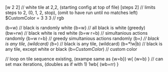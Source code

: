 [w 2 2] // white tile at 2,2, (starting config at top of file)
[steps 2] // limits steps to 2, (0, 1, 2, stop), (omit to have run until no matches left)
$CustomColor = 3 3 3 // rgb

(b=w) // black is randomly white
{b=w} // all black is white (greedy)
(bw=rw) // black white is red white
(b=w r=b) // simultanious actions randomly
{b=w r=b} // greedy simultanious actions randomly
(b=*) // black is any tile, (wildcard)
(b=*) // black is any tile, (wildcard)
(b=*!w|b) // black is any tile, except white or black
(b=$CustomColor$) // custom color

// loop on tile sequence existing, (exampe same as {w=b})
w{
(w=b)
}
// can set max iterations, (doubles as if with 1)
1wb{
(wb=rr)
}
